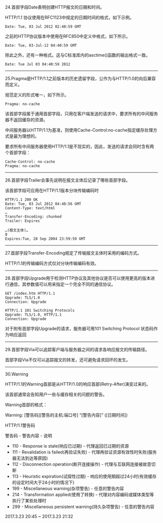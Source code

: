 24.首部字段Date表明创建HTTP报文的日期和时间。

HTTP/1.1 协议使用在RFC1123中规定的日期时间的格式，如下示例。 

`Date: Tue, 03 Jul 2012 02:40:59 GMT`

之前的HTTP协议版本中使用在RFC850中定义中格式，如下所示。 

`Date: Tue, 03-Jul-12 04:40:59 GMT`

除此之外，还有一种格式。这与C标准库内的asctime()函数的输出格式一致。 

`Date: Tue Jul 03 04:40:59 2012`

---

25.Pragma是HTTP/1.1之前版本的历史遗留字段，公作为与HTTP/1.0的向后兼容而定义。 

规范定义的形式唯一，如下所示。 

`Pragma: no-cache`

该首部字段属于通用首部字段，只用在客户端发送的请求中，要求所有的中间服务器不返回缓存的资源。

中间服务器以HTTP/1.1为基准，则使用Cache-Control:no-cache指定缓存处理方式是最为理想的。

要求所有中间服务器使用HTTP/1.1是不现实的，因此，发送的请求会同时含有两个首部字段： 
```
Cache-Control: no-cache 
Pragma: no-cache
```
---

26.首部字段Trailer会事先说明在报文主体后记录了哪些首部字段。 

该首部字段可应用在HTTP/1.1版本分块传输编码时
```
HTTP/1.1 200 OK 
Date: Tue, 03 Jul 2012 04:40:56 GMT 
Content-Type: text/html 
… 
Transfer-Encoding: chunked 
Trailer: Expires

…(报文主体)… 
0 
Expires:Tue, 28 Sep 2004 23:59:59 GMT
```
---

27.首部字段Transfer-Encoding规定了传输报文主体时采用的编码方式。 

HTTP/1.1的传输编码方式仅对分块传输编码有效。

---

28.首部字段Upgrade用于检测HTTP协议及其他协议是否可以使用更高的版本进行通信，其参数值可以用来指定一个完全不同的通信协议。
```
GET /index.htm HTTP/1.1 
Upgrade: TLS/1.0 
Connection: Upgrade

HTTP/1.1 101 Switching Protocols 
Upgrade: TLS/1.0, HTTP/1.1 
Connection: Upgrade
```
对于附有首部字段Upgrade的请求，服务器可用101 Switching Protocol 状态码作为响应返回

---

29.首部字段Via可以追踪客户端与服务器之间的请求各响应报文的传输路径。 

首部字段Via不仅可以追踪报文的转发，还可避免请求回环的发生。

---

30.Warning 

HTTP/1.1的Warning首部是从HTTP/1.0的响应首部(Retry-After)演变过来的。 

该首部通常会告知用户一些与缓存相关的问题的警告。

Warning首部的格式： 

Warning: [警告码][警告的主机:端口号] “[警告内容]” ([日期时间])

HTTP/1.1警告码 

警告码 - 警告内容 - 说明 

- 110 - Response is stale(响应已过期) - 代理返回已过期的资源 
- 111 - Revalidation is failed(再验证失败) - 代理再验证资源有效性时失败(服务器无法到达等原因) 
- 112 - Disconnection operation(断开连接操作) - 代理与互联网连接被故意切断 
- 113 - Heuristic expiration(试探性过期) - 响应的使用期超过24小时(有效缓存的设定时间大于24小时的情况下) 
- 199 - Miscellaneous warning(杂项警告) - 任意的警告内容 
- 214 - Transformation applied(使用了转换) - 代理对内容编码或媒体类型等执行了某些处理时 
- 299 - Miscellaneous persistent warning(持久杂项警告) - 任意的警告内容

2017.3.23 20:45 ~ 2017.3.23 21:32
